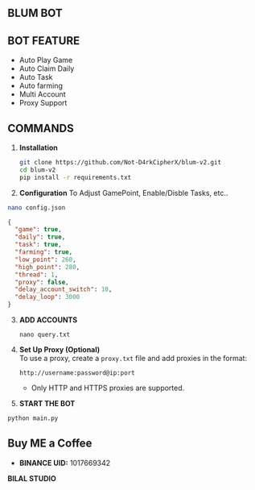## BLUM BOT

## BOT FEATURE

- Auto Play Game
- Auto Claim Daily
- Auto Task
- Auto farming
- Multi Account
- Proxy Support

## COMMANDS
1. **Installation**
   ```bash
   git clone https://github.com/Not-D4rkCipherX/blum-v2.git
   cd blum-v2
   pip install -r requirements.txt
   ```
2. **Configuration**
To Adjust GamePoint, Enable/Disble Tasks, etc..
```bash
nano config.json
```
```json
{
  "game": true,
  "daily": true,
  "task": true,
  "farming": true,
  "low_point": 260,
  "high_point": 280,
  "thread": 1,
  "proxy": false,
  "delay_account_switch": 10,
  "delay_loop": 3000
}
```
3. **ADD ACCOUNTS**
   ```
   nano query.txt
   ```
   
4. **Set Up Proxy (Optional)**  
   To use a proxy, create a `proxy.txt` file and add proxies in the format:

   ```
   http://username:password@ip:port
   ```

   - Only HTTP and HTTPS proxies are supported.
   
5. **START THE BOT**
```bash
python main.py
```
## Buy ME a Coffee

- **BINANCE UID:** 
1017669342

**BILAL STUDIO**
